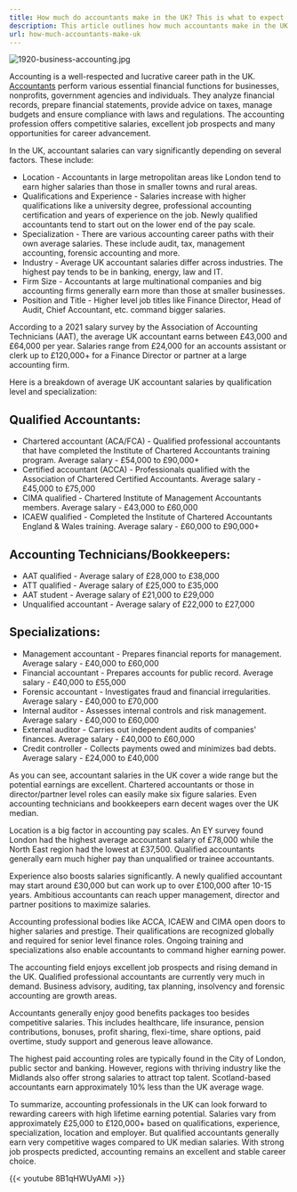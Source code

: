 ```yaml
---
title: How much do accountants make in the UK? This is what to expect
description: This article outlines how much accountants make in the UK and what you should expect.
url: how-much-accountants-make-uk
---
```


![1920-business-accounting.jpg](/1920-business-accounting.jpg)

Accounting is a well-respected and lucrative career path in the UK. [Accountants](https://londonexpertfinder.com/services/accountants/) perform various essential financial functions for businesses, nonprofits, government agencies and individuals. They analyze financial records, prepare financial statements, provide advice on taxes, manage budgets and ensure compliance with laws and regulations. The accounting profession offers competitive salaries, excellent job prospects and many opportunities for career advancement.

In the UK, accountant salaries can vary significantly depending on several factors. These include:

- Location - Accountants in large metropolitan areas like London tend to earn higher salaries than those in smaller towns and rural areas.
- Qualifications and Experience - Salaries increase with higher qualifications like a university degree, professional accounting certification and years of experience on the job. Newly qualified accountants tend to start out on the lower end of the pay scale.
- Specialization - There are various accounting career paths with their own average salaries. These include audit, tax, management accounting, forensic accounting and more.
- Industry - Average UK accountant salaries differ across industries. The highest pay tends to be in banking, energy, law and IT.
- Firm Size - Accountants at large multinational companies and big accounting firms generally earn more than those at smaller businesses.
- Position and Title - Higher level job titles like Finance Director, Head of Audit, Chief Accountant, etc. command bigger salaries.

According to a 2021 salary survey by the Association of Accounting Technicians (AAT), the average UK accountant earns between £43,000 and £64,000 per year. Salaries range from £24,000 for an accounts assistant or clerk up to £120,000+ for a Finance Director or partner at a large accounting firm.

Here is a breakdown of average UK accountant salaries by qualification level and specialization:

## Qualified Accountants:

- Chartered accountant (ACA/FCA) - Qualified professional accountants that have completed the Institute of Chartered Accountants training program. Average salary - £54,000 to £90,000+
- Certified accountant (ACCA) - Professionals qualified with the Association of Chartered Certified Accountants. Average salary - £45,000 to £75,000
- CIMA qualified - Chartered Institute of Management Accountants members. Average salary - £43,000 to £60,000
- ICAEW qualified - Completed the Institute of Chartered Accountants England & Wales training. Average salary - £60,000 to £90,000+

## Accounting Technicians/Bookkeepers:

- AAT qualified - Average salary of £28,000 to £38,000
- ATT qualified - Average salary of £25,000 to £35,000
- AAT student - Average salary of £21,000 to £29,000
- Unqualified accountant - Average salary of £22,000 to £27,000

## Specializations:

- Management accountant - Prepares financial reports for management. Average salary - £40,000 to £60,000
- Financial accountant - Prepares accounts for public record. Average salary - £40,000 to £55,000
- Forensic accountant - Investigates fraud and financial irregularities. Average salary - £40,000 to £70,000
- Internal auditor - Assesses internal controls and risk management. Average salary - £40,000 to £60,000
- External auditor - Carries out independent audits of companies' finances. Average salary - £40,000 to £60,000
- Credit controller - Collects payments owed and minimizes bad debts. Average salary - £24,000 to £40,000

As you can see, accountant salaries in the UK cover a wide range but the potential earnings are excellent. Chartered accountants or those in director/partner level roles can easily make six figure salaries. Even accounting technicians and bookkeepers earn decent wages over the UK median.

Location is a big factor in accounting pay scales. An EY survey found London had the highest average accountant salary of £78,000 while the North East region had the lowest at £37,500. Qualified accountants generally earn much higher pay than unqualified or trainee accountants.

Experience also boosts salaries significantly. A newly qualified accountant may start around £30,000 but can work up to over £100,000 after 10-15 years. Ambitious accountants can reach upper management, director and partner positions to maximize salaries.

Accounting professional bodies like ACCA, ICAEW and CIMA open doors to higher salaries and prestige. Their qualifications are recognized globally and required for senior level finance roles. Ongoing training and specializations also enable accountants to command higher earning power.

The accounting field enjoys excellent job prospects and rising demand in the UK. Qualified professional accountants are currently very much in demand. Business advisory, auditing, tax planning, insolvency and forensic accounting are growth areas.

Accountants generally enjoy good benefits packages too besides competitive salaries. This includes healthcare, life insurance, pension contributions, bonuses, profit sharing, flexi-time, share options, paid overtime, study support and generous leave allowance.

The highest paid accounting roles are typically found in the City of London, public sector and banking. However, regions with thriving industry like the Midlands also offer strong salaries to attract top talent. Scotland-based accountants earn approximately 10% less than the UK average wage.

To summarize, accounting professionals in the UK can look forward to rewarding careers with high lifetime earning potential. Salaries vary from approximately £25,000 to £120,000+ based on qualifications, experience, specialization, location and employer. But qualified accountants generally earn very competitive wages compared to UK median salaries. With strong job prospects predicted, accounting remains an excellent and stable career choice.

{{< youtube 8B1qHWUyAMI >}}
